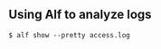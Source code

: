 ## Using Alf to analyze logs

<pre><code class="bash">$ alf show --pretty access.log


</code></pre>
